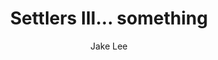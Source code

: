---
title: Settlers III... something
author: Jake Lee
layout: post
image: /assets/images/
tags:
    - 
---